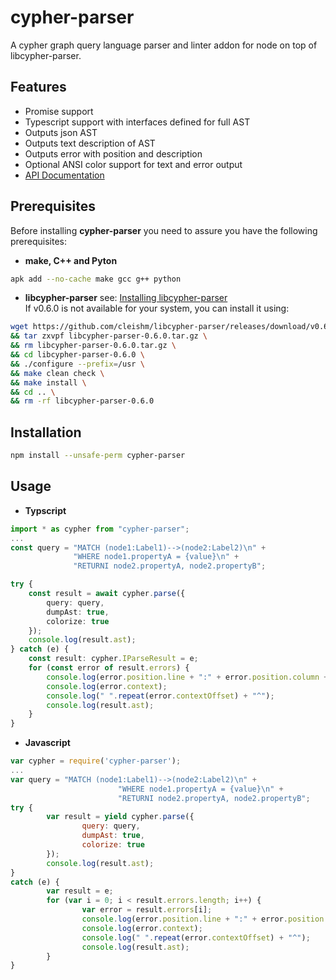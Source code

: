 # cypher-parser
A cypher graph query language parser and linter addon for node on top of libcypher-parser.

## Features

* Promise support
* Typescript support with interfaces defined for full AST
* Outputs json AST
* Outputs text description of AST
* Outputs error with position and description
* Optional ANSI color support for text and error output
* [API Documentation](https://rawgit.com/Loupi/node-cypher-parser/master/docs/index.html)

## Prerequisites
Before installing **cypher-parser** you need to assure you have the following prerequisites:

* **make, C++ and Pyton**
```sh
apk add --no-cache make gcc g++ python
```

* **libcypher-parser** see: [Installing libcypher-parser](https://github.com/cleishm/libcypher-parser/releases/tag/v0.6.0)  
If v0.6.0 is not available for your system, you can install it using:
```sh
wget https://github.com/cleishm/libcypher-parser/releases/download/v0.6.0/libcypher-parser-0.6.0.tar.gz \
&& tar zxvpf libcypher-parser-0.6.0.tar.gz \
&& rm libcypher-parser-0.6.0.tar.gz \
&& cd libcypher-parser-0.6.0 \
&& ./configure --prefix=/usr \
&& make clean check \
&& make install \
&& cd .. \
&& rm -rf libcypher-parser-0.6.0
```

## Installation
```sh
npm install --unsafe-perm cypher-parser
```

## Usage
* **Typscript**
```typescript
import * as cypher from "cypher-parser";
...
const query = "MATCH (node1:Label1)-->(node2:Label2)\n" +
              "WHERE node1.propertyA = {value}\n" +
              "RETURNI node2.propertyA, node2.propertyB";

try {
	const result = await cypher.parse({
		query: query,
		dumpAst: true,
		colorize: true
	});
	console.log(result.ast);
} catch (e) {
	const result: cypher.IParseResult = e;
	for (const error of result.errors) {
		console.log(error.position.line + ":" + error.position.column + ": " + error.message);
		console.log(error.context);
		console.log(" ".repeat(error.contextOffset) + "^");
		console.log(result.ast);
	}
}
```

* **Javascript**
```Javascript
var cypher = require('cypher-parser');
...
var query = "MATCH (node1:Label1)-->(node2:Label2)\n" +
						"WHERE node1.propertyA = {value}\n" +
						"RETURNI node2.propertyA, node2.propertyB";
try {
		var result = yield cypher.parse({
				query: query,
				dumpAst: true,
				colorize: true
		});
		console.log(result.ast);
}
catch (e) {
		var result = e;
		for (var i = 0; i < result.errors.length; i++) {
				var error = result.errors[i];
				console.log(error.position.line + ":" + error.position.column + ": " + error.message);
				console.log(error.context);
				console.log(" ".repeat(error.contextOffset) + "^");
				console.log(result.ast);
		}
}
```

